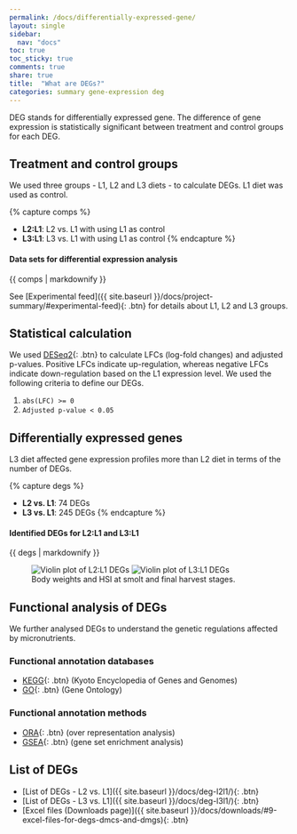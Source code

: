 ```yaml
---
permalink: /docs/differentially-expressed-gene/
layout: single
sidebar:
  nav: "docs"
toc: true
toc_sticky: true
comments: true
share: true
title:  "What are DEGs?"
categories: summary gene-expression deg
---
```

DEG stands for differentially expressed gene. The difference of gene expression is statistically significant between treatment and control groups for each DEG.

## Treatment and control groups
We used three groups - L1, L2 and L3 diets - to calculate DEGs. L1 diet was used as control.

{% capture comps %}
- **L2:L1**: L2 vs. L1 with using L1 as control
- **L3:L1**: L3 vs. L1 with using L1 as control
{% endcapture %}

<div class="notice">
  <h4 class="no_toc">Data sets for differential expression analysis</h4>
  {{ comps | markdownify }}
</div>

See [Experimental feed]({{ site.baseurl }}/docs/project-summary/#experimental-feed){: .btn} for details about L1, L2 and L3 groups.

## Statistical calculation
We used [DESeq2](https://bioconductor.org/packages/DESeq2/){: .btn} to calculate LFCs (log-fold changes) and adjusted p-values. Positive LFCs indicate up-regulation, whereas negative LFCs indicate down-regulation based on the L1 expression level. We used the following criteria to define our DEGs.

1. `abs(LFC) >= 0`
2. `Adjusted p-value < 0.05`

## Differentially expressed genes
L3 diet affected gene expression profiles more than L2 diet in terms of the number of DEGs.

{% capture degs %}
- **L2 vs. L1**: 74 DEGs
- **L3 vs. L1**: 245 DEGs
{% endcapture %}

<div class="notice">
  <h4 class="no_toc">Identified DEGs for L2:L1 and L3:L1</h4>
  {{ degs | markdownify }}
</div>

<figure class="half">
    <img src="{{ site.baseurl }}/assets/images/rna/volcate_l1l2_a.svg" alt="Violin plot of L2:L1 DEGs">
    <img src="{{ site.baseurl }}/assets/images/rna/volcate_l1l3_a.svg" alt="Violin plot of L3:L1 DEGs">
    <figcaption>Body weights and HSI at smolt and final harvest stages.</figcaption>
</figure>

## Functional analysis of DEGs
We further analysed DEGs to understand the genetic regulations affected by micronutrients.

### Functional annotation databases
- [KEGG](https://www.genome.jp/kegg/){: .btn} (Kyoto Encyclopedia of Genes and Genomes)
- [GO](http://geneontology.org/){: .btn} (Gene Ontology)

### Functional annotation methods
- [ORA](https://doi.org/10.1093/bioinformatics/bth456){: .btn} (over representation analysis)
- [GSEA](https://www.gsea-msigdb.org/gsea/index.jsp){: .btn} (gene set enrichment analysis)

## List of DEGs
- [List of DEGs - L2 vs. L1]({{ site.baseurl }}/docs/deg-l2l1/){: .btn}
- [List of DEGs - L3 vs. L1]({{ site.baseurl }}/docs/deg-l3l1/){: .btn}
- [Excel files (Downloads page)]({{ site.baseurl }}/docs/downloads/#9-excel-files-for-degs-dmcs-and-dmgs){: .btn}

